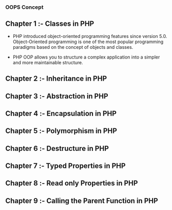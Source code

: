 ### OOPS Concept 

## Chapter 1  :- Classes in PHP
* PHP introduced object-oriented programming features since version 5.0. Object-Oriented programming is one of the most popular programming paradigms based on the concept of objects and classes.

* PHP OOP allows you to structure a complex application into a simpler and more maintainable structure.


## Chapter 2  :- Inheritance in PHP
## Chapter 3  :- Abstraction in PHP
## Chapter 4  :- Encapsulation in PHP
## Chapter 5  :- Polymorphism in PHP
## Chapter 6  :- Destructure in PHP
## Chapter 7  :- Typed Properties in PHP
## Chapter 8  :- Read only Properties in PHP
## Chapter 9  :- Calling the Parent Function in PHP